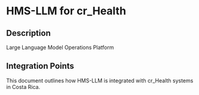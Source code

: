 # HMS-LLM for cr_Health

## Description

Large Language Model Operations Platform

## Integration Points

This document outlines how HMS-LLM is integrated with cr_Health systems in Costa Rica.

